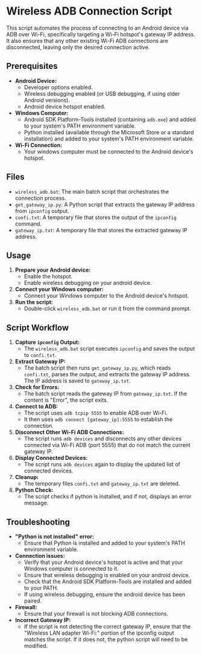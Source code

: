 # Wireless ADB Connection Script

This script automates the process of connecting to an Android device via ADB over Wi-Fi, specifically targeting a Wi-Fi hotspot's gateway IP address. It also ensures that any other existing Wi-Fi ADB connections are disconnected, leaving only the desired connection active.

## Prerequisites

* **Android Device:**
    * Developer options enabled.
    * Wireless debugging enabled (or USB debugging, if using older Android versions).
    * Android device hotspot enabled.
* **Windows Computer:**
    * Android SDK Platform-Tools installed (containing `adb.exe`) and added to your system's PATH environment variable.
    * Python installed (available through the Microsoft Store or a standard installation) and added to your system's PATH environment variable.
* **Wi-Fi Connection:**
    * Your windows computer must be connected to the Android device's hotspot.

## Files

* `wireless_adb.bat`: The main batch script that orchestrates the connection process.
* `get_gateway_ip.py`: A Python script that extracts the gateway IP address from `ipconfig` output.
* `confi.txt`: A temporary file that stores the output of the `ipconfig` command.
* `gateway_ip.txt`: A temporary file that stores the extracted gateway IP address.

## Usage

1.  **Prepare your Android device:**
    * Enable the hotspot.
    * Enable wireless debugging on your android device.
2.  **Connect your Windows computer:**
    * Connect your Windows computer to the Android device's hotspot.
3.  **Run the script:**
    * Double-click `wireless_adb.bat` or run it from the command prompt.

## Script Workflow

1.  **Capture `ipconfig` Output:**
    * The `wireless_adb.bat` script executes `ipconfig` and saves the output to `confi.txt`.
2.  **Extract Gateway IP:**
    * The batch script then runs `get_gateway_ip.py`, which reads `confi.txt`, parses the output, and extracts the gateway IP address. The IP address is saved to `gateway_ip.txt`.
3.  **Check for Errors:**
    * The batch script reads the gateway IP from `gateway_ip.txt`. If the content is "Error", the script exits.
4.  **Connect to ADB:**
    * The script uses `adb tcpip 5555` to enable ADB over Wi-Fi.
    * It then uses `adb connect [gateway_ip]:5555` to establish the connection.
5.  **Disconnect Other Wi-Fi ADB Connections:**
    * The script runs `adb devices` and disconnects any other devices connected via Wi-Fi ADB (port 5555) that do not match the current gateway IP.
6.  **Display Connected Devices:**
    * The script runs `adb devices` again to display the updated list of connected devices.
7.  **Cleanup:**
    * The temporary files `confi.txt` and `gateway_ip.txt` are deleted.
8.  **Python Check:**
    * The script checks if python is installed, and if not, displays an error message.

## Troubleshooting

* **"Python is not installed" error:**
    * Ensure that Python is installed and added to your system's PATH environment variable.
* **Connection issues:**
    * Verify that your Android device's hotspot is active and that your Windows computer is connected to it.
    * Ensure that wireless debugging is enabled on your android device.
    * Check that the Android SDK Platform-Tools are installed and added to your PATH.
    * If using wireless debugging, ensure the android device has been paired.
* **Firewall:**
    * Ensure that your firewall is not blocking ADB connections.
* **Incorrect Gateway IP:**
    * If the script is not detecting the correct gateway IP, ensure that the "Wireless LAN adapter Wi-Fi:" portion of the ipconfig output matches the script. If it does not, the python script will need to be modified.
